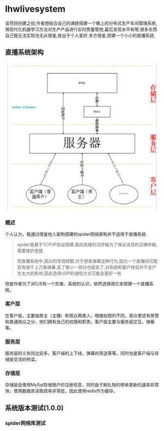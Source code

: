 # lhwlivesystem

该项目创建之初,作者想结合自己的课题搭建一个晚上的分布式生产车间管理系统,用现代化机器学习方法对生产产品进行实时质量管控,最后发现水平有限,很多东西自己既无法实现也无从借鉴,故出于个人爱好,多方借鉴,搭建一个小小的直播系统.

## 直播系统架构

![avatar](./dos/picture/总体架构.png)

### 概述

个人认为，我通过借鉴他人架构搭建的spider网络架构并不适用于直播系统.

>spider是基于TCP/IP协议搭建,面向连接的流传输为了保证消息的正确传输,需要维护连接.
>
>而直播系统中,观众的写很频繁,对于想发弹幕这种行为,因为一个直播间可能会有成千上万条弹幕,丢了极小一部分也就丢了,对系统和客户体验并不会产生太大的影响,因此选择UDP的通信方式可能会更好一些

但是作者为了对C/S有一个形象、系统的认识，依然选择用它来搭建一个直播系统。

### 客户层

在客户层，主要由房主（主播）和观众两类人，根据权限的不同，观众里还有房管和普通观众之分，他们拥有自己的权限和职责。客户层主要与服务层交互，弹幕等。

### 服务层

服务层的义务则比较多，客户端的上下线，弹幕的筛选等等。同时也是客户端与存储层交流的桥梁。

### 存储层

存储层会使用MySql存储用户的注册信息，同时由于刷礼物的榜单更新的速率非常快，使用数据库读取效率非常低，因此使用redis作为缓存。



## 系统版本测试(1.0.0)

### spider网络库测试